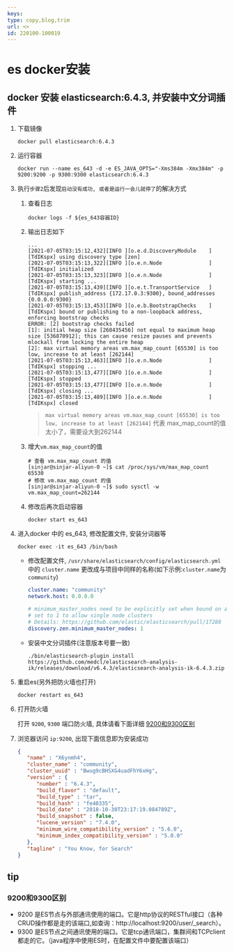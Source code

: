 ```yaml
---
keys: 
type: copy,blog,trim
url: <>
id: 220100-100019
---
```


# es docker安装

## docker 安装 elasticsearch:6.4.3, 并安装中文分词插件

1. 下载镜像

   ```shell
   docker pull elasticsearch:6.4.3
   ```

2. 运行容器

   ```shell
   docker run --name es_643 -d -e ES_JAVA_OPTS="-Xms384m -Xmx384m" -p 9200:9200 -p 9300:9300 elasticsearch:6.4.3
   ```

3. 执行`步骤2`后发现`启动没有成功, 或者是运行一会儿就停了`的解决方式

   1. 查看日志

      ```shell
      docker logs -f ${es_643容器ID}
      ```

   2. 输出日志如下

      ```log
      ...
      [2021-07-05T03:15:12,432][INFO ][o.e.d.DiscoveryModule    ] [TdIKspx] using discovery type [zen]
      [2021-07-05T03:15:13,322][INFO ][o.e.n.Node               ] [TdIKspx] initialized
      [2021-07-05T03:15:13,323][INFO ][o.e.n.Node               ] [TdIKspx] starting ...
      [2021-07-05T03:15:13,439][INFO ][o.e.t.TransportService   ] [TdIKspx] publish_address {172.17.0.3:9300}, bound_addresses {0.0.0.0:9300}
      [2021-07-05T03:15:13,453][INFO ][o.e.b.BootstrapChecks    ] [TdIKspx] bound or publishing to a non-loopback address, enforcing bootstrap checks
      ERROR: [2] bootstrap checks failed
      [1]: initial heap size [268435456] not equal to maximum heap size [536870912]; this can cause resize pauses and prevents mlockall from locking the entire heap
      [2]: max virtual memory areas vm.max_map_count [65530] is too low, increase to at least [262144]
      [2021-07-05T03:15:13,463][INFO ][o.e.n.Node               ] [TdIKspx] stopping ...
      [2021-07-05T03:15:13,477][INFO ][o.e.n.Node               ] [TdIKspx] stopped
      [2021-07-05T03:15:13,477][INFO ][o.e.n.Node               ] [TdIKspx] closing ...
      [2021-07-05T03:15:13,489][INFO ][o.e.n.Node               ] [TdIKspx] closed
      ```

      > `max virtual memory areas vm.max_map_count [65530] is too low, increase to at least [262144]` 代表 max_map_count的值太小了，需要设大到262144

   3. 增大`vm.max_map_count`的值

      ```shell
      # 查看 vm.max_map_count 的值
      [sinjar@sinjar-aliyun-0 ~]$ cat /proc/sys/vm/max_map_count 
      65530
      # 修改 vm.max_map_count 的值
      [sinjar@sinjar-aliyun-0 ~]$ sudo sysctl -w vm.max_map_count=262144
      ```

   4. 修改后再次启动容器

      `docker start es_643`

4. 进入docker 中的 es_643, 修改配置文件, 安装分词器等

   ```shell
   docker exec -it es_643 /bin/bash
   ```

   - 修改配置文件, `/usr/share/elasticsearch/config/elasticsearch.yml`中的 `cluster.name` 更改成与项目中同样的名称(如下示例:`cluster.name`为`community`)

      ```yml
      cluster.name: "community"
      network.host: 0.0.0.0

      # minimum_master_nodes need to be explicitly set when bound on a public IP
      # set to 1 to allow single node clusters
      # Details: https://github.com/elastic/elasticsearch/pull/17288
      discovery.zen.minimum_master_nodes: 1
      ```

   - 安装中文分词插件(注意版本号要一致)

      ```shell
      ./bin/elasticsearch-plugin install https://github.com/medcl/elasticsearch-analysis-ik/releases/download/v6.4.3/elasticsearch-analysis-ik-6.4.3.zip
      ```

5. 重启es(另外把防火墙也打开)

   ```
   docker restart es_643
   ```

6. 打开防火墙

   打开 `9200`, `9300` 端口防火墙, 具体请看下面详细 [9200和9300区别](#9200和9300区别)

7. 浏览器访问 `ip:9200`, 出现下面信息即为安装成功

   ```json
   {
      "name" : "X6ynmh4",
      "cluster_name" : "community",
      "cluster_uuid" : "Bwug9cBHSXG4uadFhY6xHg",
      "version" : {
         "number" : "6.4.3",
         "build_flavor" : "default",
         "build_type" : "tar",
         "build_hash" : "fe40335",
         "build_date" : "2018-10-30T23:17:19.084789Z",
         "build_snapshot" : false,
         "lucene_version" : "7.4.0",
         "minimum_wire_compatibility_version" : "5.6.0",
         "minimum_index_compatibility_version" : "5.0.0"
      },
      "tagline" : "You Know, for Search"
   }
   ```

## tip

### 9200和9300区别

- 9200 是ES节点与外部通讯使用的端口。它是http协议的RESTful接口（各种CRUD操作都是走的该端口,如查询：http://localhost:9200/user/_search）。
- 9300 是ES节点之间通讯使用的端口。它是tcp通讯端口，集群间和TCPclient都走的它。（java程序中使用ES时，在配置文件中要配置该端口）
